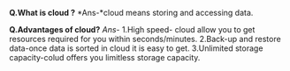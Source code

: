 **Q.What is cloud ?**
*Ans-*cloud means storing and accessing data.

**Q.Advantages of cloud?**
*Ans*- 1.High speed- cloud allow you to get resources required for you within seconds/minutes.
2.Back-up and restore data-once data is sorted in cloud it is easy to get.
3.Unlimited storage capacity-colud offers you limitless storage capacity.
